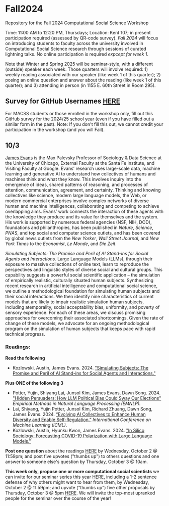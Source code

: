 # Fall2024

Repository for the Fall 2024 Computational Social Science Workshop

Time: 11:00 AM to 12:20 PM, Thursdays; Location: Kent 107; in present participation required (assessed by QR-code survey). 
*Fall 2024* will focus on introducing students to faculty across the university involved in Computational Social Science research through sessions of curated lightning talks. No online participation is required _expcept for *week 1*_. 

Note that Winter and Spring 2025 will be seminar-style, with a different (outside) speaker each week. Those quarters will involve required: 1) weekly reading associated with our speaker (like week 1 of this quarter); 2) posing an online question and answer about the reading (like week 1 of this quarter); and 3) attending in person (in 1155 E. 60th Street in Room 295). 

## Survey for GitHub Usernames [HERE](https://forms.gle/cZQfLCnFZCURWNNN7)
For MACSS students or those enrolled in the workshop only, fill out this GitHub survey for the 2024/25 school year (even if you have filled out a similar form in the past). Note: If you don't fill this out, we cannot credit your participation in the workshop (and you will Fail).

## 10/3 
[James Evans](https://sociology.uchicago.edu/directory/James-A-Evans) is the Max Palevsky Professor of Sociology & Data Science at the University of Chicago, External Faculty at the Santa Fe Institute, and Visiting Faculty at Google. Evans’ research uses large-scale data, machine learning and generative AI to understand how collectives of humans and machines think and what they know. This involves inquiry into the emergence of ideas, shared patterns of reasoning, and processes of attention, communication, agreement, and certainty. Thinking and knowing collectives like science, modern large language models, the Web, or modern commercial enterprises involve complex networks of diverse human and machine intelligences, collaborating and competing to achieve overlapping aims. Evans’ work connects the interaction of these agents with the knowledge they produce and its value for themselves and the system. His work is supported by numerous federal agencies (NSF, NIH, DOD), foundations and philanthropies, has been published in _Nature_, _Science_, _PNAS_, and top social and computer science outlets, and has been covered by global news outlets from the _New Yorker_, _Wall Street Journal_, and _New York Times_ to the _Economist_, _Le Monde_, and _Die Zeit_.

*Simulating Subjects: The Promise and Peril of AI Stand-ins for Social Agents and Interactions.* Large Language Models (LLMs), through their exposure to massive collections of online text, learn to reproduce the perspectives and linguistic styles of diverse social and cultural groups. This capability suggests a powerful social scientific application – the simulation of empirically realistic, culturally situated human subjects. Synthesizing recent research in artificial intelligence and computational social science, we outline a methodological foundation for simulating human subjects and their social interactions. We then identify nine characteristics of current models that are likely to impair realistic simulation human subjects, including atemporality, social acceptability bias, uniformity, and poverty of sensory experience. For each of these areas, we discuss promising approaches for overcoming their associated shortcomings. Given the rate of change of these models, we advocate for an ongoing methodological program on the simulation of human subjects that keeps pace with rapid technical progress.

### Readings:
**Read the following**
- Kozlowski, Austin, James Evans. 2024. ["Simulating Subjects: The Promise and Peril of AI Stand-ins for Social Agents and Interactions."](https://osf.io/preprints/socarxiv/vp3j2)

**Plus ONE of the following 3**
- Potter, Yujin, Shiyang Lai, Junsol Kim, James Evans, Dawn Song. 2024. ["Hidden Persuaders: How LLM Political Bias Could Sway Our Elections"](https://github.com/user-attachments/files/17199290/LLM_Election.2.pdf) _Empirical Methods in Natural Language Processing (EMNLP)._
- Lai, Shiyang, Yujin Potter, Junsol Kim, Richard Zhuang, Dawn Song, James Evans. 2024. [“Evolving AI Collectives to Enhance Human Diversity and Enable Self-Regulation.”](https://arxiv.org/pdf/2402.12590) _International Conference on Machine Learning (ICML)_.
- Kozlowski, Austin, Hyunku Kwon, James Evans. 2024. ["In Silico Sociology: Forecasting COVID-19 Polarization with Large Language Models."](https://osf.io/preprints/socarxiv/7dfbc)

**Post one question** about the readings [HERE](https://github.com/uchicago-computation-workshop/Fall2024/issues/1) by Wednesday, October 2 @ 11:59pm; and post five upvotes ("thumbs up") to others questions and one answer to someone else's question by Thursday, October 3 @ 10am. 

**This week only, propose one or more computational social scientists** we can invite for our seminar series this year [HERE](), including a 1-2 sentence defense of why others might want to hear from them, by Wednesday, October 2 @ 11:59pm; and upvote ("thumbs up") five other proposals by Thursday, October 3 @ 5pm [HERE](). We will invite the top-most upranked people for the seminar over the course of the year!


